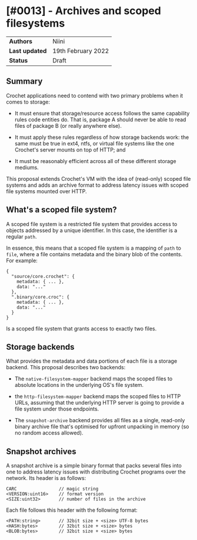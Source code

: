 # [#0013] - Archives and scoped filesystems

|                  |                    |
| ---------------- | ------------------ |
| **Authors**      | Niini              |
| **Last updated** | 19th February 2022 |
| **Status**       | Draft              |

## Summary

Crochet applications need to contend with two primary problems when it comes to storage:

- It must ensure that storage/resource access follows the same capability rules code entities do. That is, package A should never be able to read files of package B (or really anywhere else).

- It must apply these rules regardless of how storage backends work: the same must be true in ext4, ntfs, or virtual file systems like the one Crochet's server mounts on top of HTTP; and

- It must be reasonably efficient across all of these different storage mediums.

This proposal extends Crochet's VM with the idea of (read-only) scoped file systems and adds an archive format to address latency issues with scoped file systems mounted over HTTP.

## What's a scoped file system?

A scoped file system is a restricted file system that provides access to objects addressed by a unique identifier. In this case, the identifier is a regular `path`.

In essence, this means that a scoped file system is a mapping of `path` to `file`, where a file contains metadata and the binary blob of the contents. For example:

```
{
  "source/core.crochet": {
    metadata: { ... },
    data: "..."
  },
  ".binary/core.croc": {
    metadata: { ... },
    data: "..."
  }
}
```

Is a scoped file system that grants access to exactly two files.

## Storage backends

What provides the metadata and data portions of each file is a storage backend. This proposal describes two backends:

- The `native-filesystem-mapper` backend maps the scoped files to absolute locations in the underlying OS's file system.

- the `http-filesystem-mapper` backend maps the scoped files to HTTP URLs, assuming that the underlying HTTP server is going to provide a file system under those endpoints.

- The `snapshot-archive` backend provides all files as a single, read-only binary archive file that's optimised for upfront unpacking in memory (so no random access allowed).

## Snapshot archives

A snapshot archive is a simple binary format that packs several files into one to address latency issues with distributing Crochet programs over the network. Its header is as follows:

```
CARC                // magic string
<VERSION:uint16>    // format version
<SIZE:uint32>       // number of files in the archive
```

Each file follows this header with the following format:

```
<PATH:string>       // 32bit size + <size> UTF-8 bytes
<HASH:bytes>        // 32bit size + <size> bytes
<BLOB:bytes>        // 32bit size + <size> bytes
```
